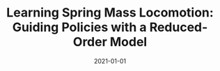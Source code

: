 ---
title: "Learning Spring Mass Locomotion: Guiding Policies with a Reduced-Order Model"
collection: publications
permalink: /publication/2021-01-01-Learning-Spring-Mass-Locomotion-Guiding-Policies-with-a-Reduced-Order-Model
date: 2021-01-01
venue: '(In Review) IEEE Robotics and Automation Letters (RA-L)'
citation: ' <b>Kevin Green</b>,  Yesh Godse,  Jeremy Dao,  Ross L. Hatton,  Alan Fern,  Jonathan Hurst, &quot;Learning Spring Mass Locomotion: Guiding Policies with a Reduced-Order Model.&quot; (In Review) IEEE Robotics and Automation Letters (RA-L), 2021.'
publication_type: 'article'
preprint: 'https://arxiv.org/abs/2010.11234'
attached_video_url: 'https://youtu.be/80oJeaAd8CE'
bib_file_name: '2021-01-01-Learning-Spring-Mass-Locomotion-Guiding-Policies-with-a-Reduced-Order-Model.bib'
---
